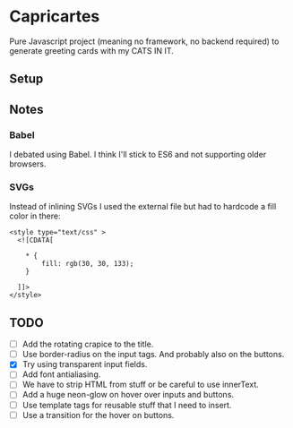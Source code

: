# Capricartes
Pure Javascript project (meaning no framework, no backend required) to generate greeting cards with my CATS IN IT.

## Setup

## Notes

### Babel
I debated using Babel. I think I'll stick to ES6 and not supporting older browsers.

### SVGs
Instead of inlining SVGs I used the external file but had to hardcode a fill color in there:
```
<style type="text/css" >
  <![CDATA[

    * {
        fill: rgb(30, 30, 133);
    }

  ]]>
</style>
```

## TODO
- [ ] Add the rotating crapice to the title.
- [ ] Use border-radius on the input tags. And probably also on the buttons.
- [x] Try using transparent input fields.
- [ ] Add font antialiasing.
- [ ] We have to strip HTML from stuff or be careful to use innerText.
- [ ] Add a huge neon-glow on hover over inputs and buttons.
- [ ] Use template tags for reusable stuff that I need to insert.
- [ ] Use a transition for the hover on buttons.
